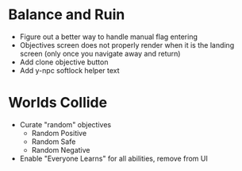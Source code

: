 # Balance and Ruin

- Figure out a better way to handle manual flag entering
- Objectives screen does not properly render when it is the landing screen (only once you navigate away and return)
- Add clone objective button
- Add y-npc softlock helper text

# Worlds Collide

- Curate "random" objectives
  - Random Positive
  - Random Safe
  - Random Negative
- Enable "Everyone Learns" for all abilities, remove from UI

